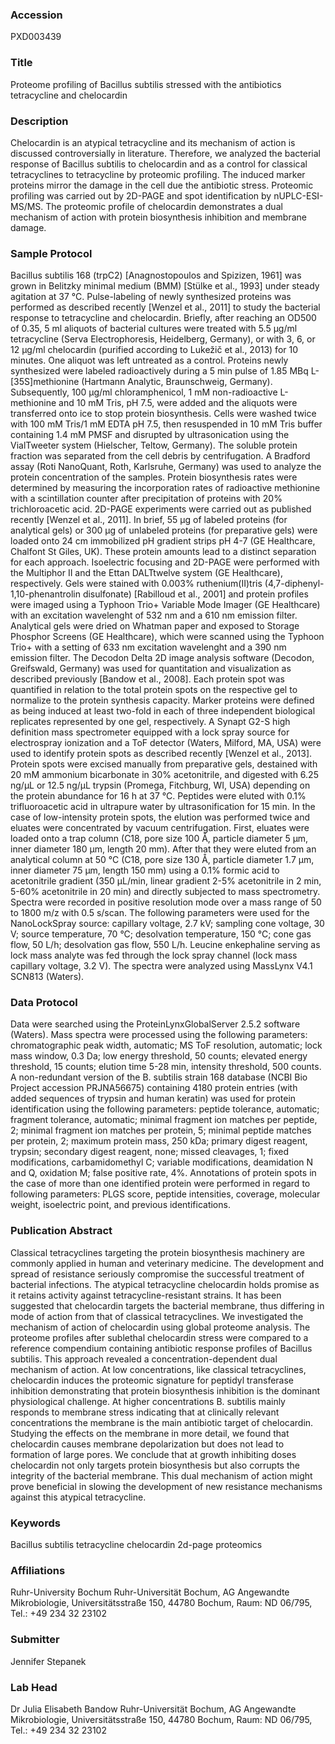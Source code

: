 ### Accession
PXD003439

### Title
Proteome profiling of Bacillus subtilis stressed with the antibiotics tetracycline and chelocardin

### Description
Chelocardin is an atypical tetracycline and its mechanism of action is discussed controversially in literature. Therefore, we analyzed the bacterial response of Bacillus subtilis to chelocardin and as a control for classical tetracyclines to tetracycline by proteomic profiling. The induced marker proteins mirror the damage in the cell due the antibiotic stress. Proteomic profiling was carried out by 2D-PAGE and spot identification by nUPLC-ESI-MS/MS. The proteomic profile of chelocardin demonstrates a dual mechanism of action with protein biosynthesis inhibition and membrane damage.

### Sample Protocol
Bacillus subtilis 168 (trpC2) [Anagnostopoulos and Spizizen, 1961] was grown in Belitzky minimal medium (BMM) [Stülke et al., 1993] under steady agitation at 37 °C. Pulse-labeling of newly synthesized proteins was performed as described recently [Wenzel et al., 2011] to study the bacterial response to tetracycline and chelocardin. Briefly, after reaching an OD500 of 0.35, 5 ml aliquots of bacterial cultures were treated with 5.5 µg/ml tetracycline (Serva Electrophoresis, Heidelberg, Germany), or with 3, 6, or 12 µg/ml chelocardin (purified according to Lukežič et al., 2013) for 10 minutes. One aliquot was left untreated as a control. Proteins newly synthesized were labeled radioactively during a 5 min pulse of 1.85 MBq L-[35S]methionine (Hartmann Analytic, Braunschweig, Germany). Subsequently, 100 µg/ml chloramphenicol, 1 mM non-radioactive L-methionine and 10 mM Tris, pH 7.5, were added and the aliquots were transferred onto ice to stop protein biosynthesis. Cells were washed twice with 100 mM Tris/1 mM EDTA pH 7.5, then resuspended in 10 mM Tris buffer containing 1.4 mM PMSF and disrupted by ultrasonication using the VialTweeter system (Hielscher, Teltow, Germany). The soluble protein fraction was separated from the cell debris by centrifugation. A Bradford assay (Roti NanoQuant, Roth, Karlsruhe, Germany) was used to analyze the protein concentration of the samples. Protein biosynthesis rates were determined by measuring the incorporation rates of radioactive methionine with a scintillation counter after precipitation of proteins with 20% trichloroacetic acid. 2D-PAGE experiments were carried out as published recently [Wenzel et al., 2011]. In brief, 55 µg of labeled proteins (for analytical gels) or 300 µg of unlabeled proteins (for preparative gels) were loaded onto 24 cm immobilized pH gradient strips pH 4-7 (GE Healthcare, Chalfont St Giles, UK). These protein amounts lead to a distinct separation for each approach. Isoelectric focusing and 2D-PAGE were performed with the Multiphor II and the Ettan DALTtwelve system (GE Healthcare), respectively. Gels were stained with 0.003% ruthenium(II)tris (4,7-diphenyl-1,10-phenantrolin disulfonate) [Rabilloud et al., 2001] and protein profiles were imaged using a Typhoon Trio+ Variable Mode Imager (GE Healthcare) with an excitation wavelenght of 532 nm and a 610 nm emission filter. Analytical gels were dried on Whatman paper and exposed to Storage Phosphor Screens (GE Healthcare), which were scanned using the Typhoon Trio+ with a setting of 633 nm excitation wavelenght and a 390 nm emission filter. The Decodon Delta 2D image analysis software (Decodon, Greifswald, Germany) was used for quantitation and visualization as described previously [Bandow et al., 2008]. Each protein spot was quantified in relation to the total protein spots on the respective gel to normalize to the protein synthesis capacity. Marker proteins were defined as being induced at least two-fold in each of three independent biological replicates represented by one gel, respectively.  A Synapt G2-S high definition mass spectrometer equipped with a lock spray source for electrospray ionization and a ToF detector (Waters, Milford, MA, USA) were used to identify protein spots as described recently [Wenzel et al., 2013]. Protein spots were excised manually from preparative gels, destained with 20 mM ammonium bicarbonate in 30% acetonitrile, and digested with 6.25 ng/µL or 12.5 ng/µL trypsin (Promega, Fitchburg, WI, USA) depending on the protein abundance for 16 h at 37 °C. Peptides were eluted with 0.1% trifluoroacetic acid in ultrapure water by ultrasonification for 15 min. In the case of low-intensity protein spots, the elution was performed twice and eluates were concentrated by vacuum centrifugation. First, eluates were loaded onto a trap column (C18, pore size 100 Å, particle diameter 5 µm, inner diameter 180 µm, length 20 mm). After that they were eluted from an analytical column at 50 °C (C18, pore size 130 Å, particle diameter 1.7 µm, inner diameter 75 µm, length 150 mm) using a 0.1% formic acid to acetonitrile gradient (350 µL/min, linear gradient 2-5% acetonitrile in 2 min, 5-60% acetonitrile in 20 min) and directly subjected to mass spectrometry. Spectra were recorded in positive resolution mode over a mass range of 50 to 1800 m/z with 0.5 s/scan. The following parameters were used for the NanoLockSpray source: capillary voltage, 2.7 kV; sampling cone voltage, 30 V; source temperature, 70 °C; desolvation temperature, 150 °C; cone gas flow, 50 L/h; desolvation gas flow, 550 L/h. Leucine enkephaline serving as lock mass analyte was fed through the lock spray channel (lock mass capillary voltage, 3.2 V). The spectra were analyzed using MassLynx V4.1 SCN813 (Waters).

### Data Protocol
Data were searched using the ProteinLynxGlobalServer 2.5.2 software (Waters). Mass spectra were processed using the following parameters: chromatographic peak width, automatic; MS ToF resolution, automatic; lock mass window, 0.3 Da; low energy threshold, 50 counts; elevated energy threshold, 15 counts; elution time 5-28 min, intensity threshold, 500 counts. A non-redundant version of the B. subtilis strain 168 database (NCBI Bio Project accession PRJNA56675) containing 4180 protein entries (with added sequences of trypsin and human keratin) was used for protein identification using the following parameters: peptide tolerance, automatic; fragment tolerance, automatic; minimal fragment ion matches per peptide, 2; minimal fragment ion matches per protein, 5; minimal peptide matches per protein, 2; maximum protein mass, 250 kDa; primary digest reagent, trypsin; secondary digest reagent, none; missed cleavages, 1; fixed modifications, carbamidomethyl C; variable modifications, deamidation N and Q, oxidation M; false positive rate, 4%. Annotations of protein spots in the case of more than one identified protein were performed in regard to following parameters: PLGS score, peptide intensities, coverage, molecular weight, isoelectric point, and previous identifications.

### Publication Abstract
Classical tetracyclines targeting the protein biosynthesis machinery are commonly applied in human and veterinary medicine. The development and spread of resistance seriously compromise the successful treatment of bacterial infections. The atypical tetracycline chelocardin holds promise as it retains activity against tetracycline-resistant strains. It has been suggested that chelocardin targets the bacterial membrane, thus differing in mode of action from that of classical tetracyclines. We investigated the mechanism of action of chelocardin using global proteome analysis. The proteome profiles after sublethal chelocardin stress were compared to a reference compendium containing antibiotic response profiles of Bacillus subtilis. This approach revealed a concentration-dependent dual mechanism of action. At low concentrations, like classical tetracyclines, chelocardin induces the proteomic signature for peptidyl transferase inhibition demonstrating that protein biosynthesis inhibition is the dominant physiological challenge. At higher concentrations B. subtilis mainly responds to membrane stress indicating that at clinically relevant concentrations the membrane is the main antibiotic target of chelocardin. Studying the effects on the membrane in more detail, we found that chelocardin causes membrane depolarization but does not lead to formation of large pores. We conclude that at growth inhibiting doses chelocardin not only targets protein biosynthesis but also corrupts the integrity of the bacterial membrane. This dual mechanism of action might prove beneficial in slowing the development of new resistance mechanisms against this atypical tetracycline.

### Keywords
Bacillus subtilis tetracycline chelocardin 2d-page proteomics

### Affiliations
Ruhr-University Bochum
Ruhr-Universität Bochum, AG Angewandte Mikrobiologie, Universitätsstraße 150, 44780 Bochum, Raum: ND 06/795, Tel.: +49 234 32 23102

### Submitter
Jennifer Stepanek

### Lab Head
Dr Julia Elisabeth Bandow
Ruhr-Universität Bochum, AG Angewandte Mikrobiologie, Universitätsstraße 150, 44780 Bochum, Raum: ND 06/795, Tel.: +49 234 32 23102


